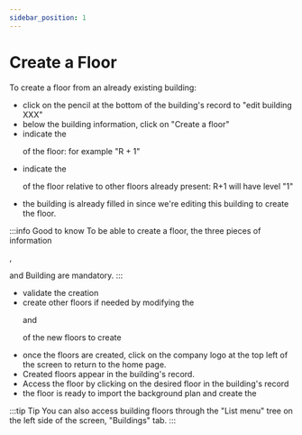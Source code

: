 ```yaml
---
sidebar_position: 1
---
```


# Create a Floor

<Youtube code="6wnzskeAskg"/>

To create a floor from an already existing building:
-   click on the pencil at the bottom of the building's record to "edit building XXX"
-   below the building information, click on "Create a floor"
-   indicate the <P code="floor:name" /> of the floor: for example "R + 1"
-   indicate the <P code="floor:level" /> of the floor relative to other floors already present: R+1 will have level "1"
-   the building is already filled in since we're editing this building to create the floor.


:::info Good to know
To be able to create a floor, the three pieces of information <P code="floor:name" />, <P code="floor:level" /> and Building are mandatory.
:::

-   validate the creation
-   create other floors if needed by modifying the <P code="floor:name" /> and <P code="floor:level" /> of the new floors to create
-   once the floors are created, click on the company logo at the top left of the screen to return to the home page.
-   Created floors appear in the building's record.
-   Access the floor by clicking on the desired floor in the building's record
-   the floor is ready to import the background plan and create the <P code="floor:mapScale"/>


:::tip Tip
You can also access building floors through the "List menu" tree on the left side of the screen, "Buildings" tab.
:::
